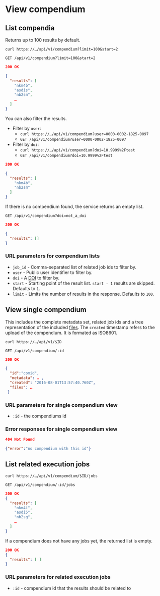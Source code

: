 # View compendium

## List compendia

Returns up to 100 results by default.

`curl https://…/api/v1/compendium?limit=100&start=2`

`GET /api/v1/compendium?limit=100&start=2`

```json
200 OK

{
  "results": [
    "nkm4b",
    "asdis",
    "nb2sm",
    …
  ]
}
```

You can also filter the results.

- Filter by `user`:
    - `curl https://…/api/v1/compendium?user=0000-0002-1825-0097`
    - `GET /api/v1/compendium?user=0000-0002-1825-0097`
- Filter by `doi`:
    - `curl https://…/api/v1/compendium?doi=10.9999%2Ftest`
    - `GET /api/v1/compendium?doi=10.9999%2Ftest`

```json
200 OK

{
  "results": [
    "nkm4b",
    "nb2sm"
  ]
}
```

If there is no compendium found, the service returns an empty list.

`GET /api/v1/compendium?doi=not_a_doi`

```json
200 OK

{
  "results": []
}
```

### URL parameters for compendium lists

- `job_id` - Comma-separated list of related job ids to filter by.
- `user` - Public user identifier to filter by.
- `doi` - A [DOI](https://doi.org) to filter by.
- `start` - Starting point of the result list. `start - 1` results are skipped. Defaults to `1`.
- `limit` - Limits the number of results in the response. Defaults to `100`.

## View single compendium

This includes the complete metadata set, related job ids and a tree representation of the included [files](compendium/files.md). The `created` timestamp refers to the upload of the compendium. It is formated as ISO8601.

`curl https://…/api/v1/$ID`

`GET /api/v1/compendium/:id`

```json
200 OK

{
  "id":"comid",
  "metadata": … ,
  "created": "2016-08-01T13:57:40.760Z",
  "files": …
 }
```

### URL parameters for single compendium view

- `:id` - the compendiums id

### Error responses for single compendium view

```json
404 Not Found

{"error":"no compendium with this id"}
```

## List related execution jobs

`curl https://…/api/v1/compendium/$ID/jobs`

`GET /api/v1/compendium/:id/jobs`

```json
200 OK
{
  "results": [
    "nkm4L",
    "asdi5",
    "nb2sg",
    …
  ]
}
```

If a compendium does not have any jobs yet, the returned list is empty.

```json
200 OK
{
  "results": [ ]
}
```

### URL parameters for related execution jobs

- `:id` - compendium id that the results should be related to
